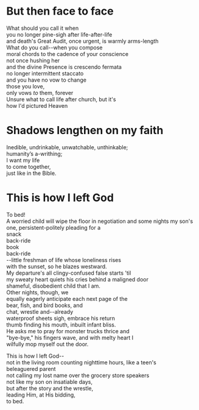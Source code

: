 # But then face to face
What should you call it when<br>
you no longer pine-sigh after life-after-life<br>
and death's Great Audit, once urgent, is warmly arms-length<br>
What do you call--when you compose<br>
moral chords to the cadence of your conscience<br>
not once hushing her<br>
and the divine Presence is crescendo fermata<br>
no longer intermittent staccato<br>
and you have no vow to change<br>
those you love,<br>
   only vows *to* them, forever<br>
Unsure what to call life after church, but it's<br>
how I'd pictured Heaven
# Shadows lengthen on my faith
Inedible, undrinkable, unwatchable, unthinkable;<br>
humanity’s a-writhing;<br>
I want my life <br>
to come together, <br>
just like in the Bible.<br>

# This is how I left God
To bed!<br>
A worried child will wipe the floor in negotiation and
some nights my son\'s one, persistent-politely pleading for a<br>
snack<br>
back-ride<br>
book<br>
back-ride<br>
--little freshman of life whose loneliness rises<br>
with the sunset, so he blazes westward.<br>
My departure's all clingy-confused false starts 'til<br>
my sweaty heart quiets his cries behind a maligned door<br>
shameful, disobedient child that I am.<br>
Other nights, though, we<br>
equally eagerly anticipate each next page of the<br>
bear, fish, and bird books, and<br>
chat, wrestle and--already<br>
waterproof sheets sigh, embrace his return<br>
thumb finding his mouth, inbuilt infant bliss.<br>
He asks me to pray for monster trucks thrice and<br>
"bye-bye," his fingers wave, and with melty heart I<br>
wilfully mop myself out the door.<br>

This is how I left God--<br>
   not in the living room counting nighttime hours, like a teen's<br>
   beleaguered parent<br>
   not calling my lost name over the grocery store speakers<br>
not like my son on insatiable days,<br>
but after the story and the wrestle,<br>
leading Him, at His bidding,<br>
to bed.<br>